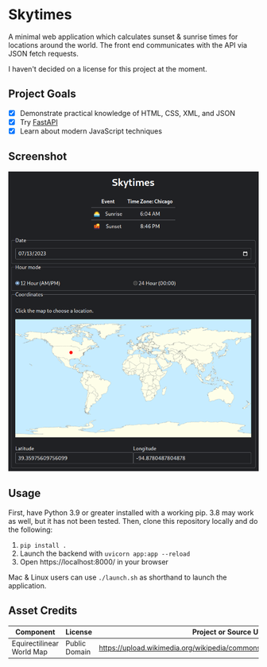 # Skytimes

A minimal web application which calculates sunset & sunrise times for
locations around the world. The front end communicates with the API 
via JSON fetch requests.

I haven't decided on a license for this project at the moment.

## Project Goals

- [x] Demonstrate practical knowledge of HTML, CSS, XML, and JSON
- [x] Try [FastAPI](https://fastapi.tiangolo.com/)
- [x] Learn about modern JavaScript techniques

## Screenshot

![A screenshot of the project](doc/desktop_screenshot.png)

## Usage

First, have Python 3.9 or greater installed with a working pip.
3.8 may work as well, but it has not been tested. Then, clone
this repository locally and do the following:

1. `pip install .`
2. Launch the backend with `uvicorn app:app --reload`
3. Open https://localhost:8000/ in your browser

Mac & Linux users can use `./launch.sh` as shorthand to launch the application.

## Asset Credits
| Component                 | License       | Project or Source URL                                                      |
|---------------------------|---------------|----------------------------------------------------------------------------|
| Equirectilinear World Map | Public Domain | https://upload.wikimedia.org/wikipedia/commons/a/ac/World_location_map.svg |
